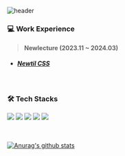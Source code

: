 ![header](https://capsule-render.vercel.app/api?type=transparent&color=gradient&height=360&text=Younghuyn+Jeon&fontSize=70&fontAlign=50&fontAlignY=50&desc=&descSize=20&descAlign=50&descAlignY=60)

### 💻 Work Experience
>  #### Newlecture (2023.11 ~ 2024.03)
- ##### [Newtil CSS](https://newlecture-corp.github.io/newtil-css/)

<br>

### 🛠️ Tech Stacks
<div>
  <img src="https://img.shields.io/badge/java-007396?style=flat-square&logo=java&logoColor=white"/>
  <img src="https://img.shields.io/badge/Spring-6DB33F?style=flat-square&logo=Spring&logoColor=white"/>
  <img src="https://img.shields.io/badge/JavaScript-F7DF1E?style=flat-square&logo=javascript&logoColor=black"/>
  <img src="https://img.shields.io/badge/Vue.js-4FC08D?style=flat-square&logo=Vue.js&logoColor=white"/>
  <img src="https://img.shields.io/badge/MySQL-4479A1?style=flat-square&logo=MySQL&logoColor=white"/>
</div>

<br>
<br>

[![Anurag's github stats](https://github-readme-stats.vercel.app/api?username=younghyun-j)](https://github.com/anuraghazra/github-readme-stats)

